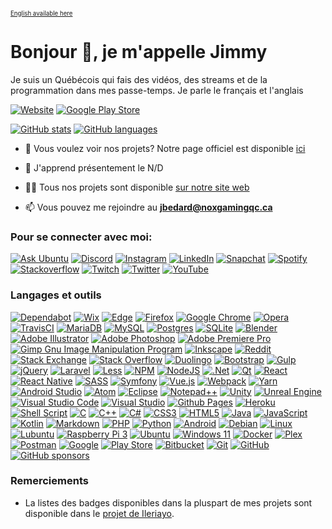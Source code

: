<sup><sub>[English available here](../README.md)</sub></sup>

# Bonjour 👋, je m'appelle Jimmy

Je suis un Québécois qui fais des vidéos, des streams et de la programmation dans mes passe-temps. Je parle le français et l'anglais

[![Website](https://img.shields.io/website?url=https%3A%2F%2Fnoxgamingqc.ca&style=for-the-badge&labelColor=333333)](https://www.noxgamingqc.ca)
[![Google Play Store](https://img.shields.io/badge/Google%20Play%20Store-414141?style=for-the-badge&logo=google-play&&link=https%3A%2F%2Fplay.google.com%2Fstore%2Fapps%2Fdev%3Fid%3D5595986730731726399&logoColor=%23ffffff)](https://play.google.com/store/apps/dev?id=5595986730731726399)

[![GitHub stats](https://github-readme-stats.vercel.app/api?username=noxgamingqc&show_icons=true&theme=dracula&include_all_commits=true&count_private=true)](#)
[![GitHub languages](https://github-readme-stats.vercel.app/api/top-langs/?username=noxgamingqc&layout=compact&langs_count=7&theme=dracula)](#)


- 🔭 Vous voulez voir nos projets? Notre page officiel est disponible [ici](https://github.noxgamingqc.ca)

- 🌱 J'apprend présentement le N/D

- 👨‍💻 Tous nos projets sont disponible [sur notre site web](https://www.noxgamingqc.ca/en-ca/about_us/projects)

- 📫 Vous pouvez me rejoindre au **jbedard@noxgamingqc.ca**

### Pour se connecter avec moi:

[![Ask Ubuntu](https://img.shields.io/stackexchange/askubuntu/r/739492?style=for-the-badge&label=Ask%20Ubuntu&logo=askubuntu&logoColor=%23ffffff&labelColor=E95420&color=E95420)](https://askubuntu.com/users/739492)
[![Discord](https://img.shields.io/discord/938558244924829756.svg?style=for-the-badge&logo=discord&logoColor=white&label=%20&labelColor=5865F2&color=5865F2)](https://noxgamingqc.ca/discord)
[![Instagram](https://img.shields.io/badge/Instagram-%23E4405F.svg?style=for-the-badge&logo=Instagram&logoColor=white)](https://instagram.com/noxgamingqc)
[![LinkedIn](https://img.shields.io/badge/linkedin-%230077B5.svg?style=for-the-badge&logo=linkedin&logoColor=white)](https://linkedin.com/in/noxgamingqc)
[![Snapchat](https://img.shields.io/badge/Snapchat-%23FFFC00.svg?style=for-the-badge&logo=Snapchat&logoColor=white)](https://snapchat.com/add/NoxGamingQC)
[![Spotify](https://img.shields.io/badge/Spotify-1ED760?style=for-the-badge&logo=spotify&logoColor=white)](https://open.spotify.com/user/howlnox22607)
[![Stackoverflow](https://img.shields.io/stackexchange/stackoverflow/r/8650826?style=for-the-badge&label=Stackoverflow&logo=stackoverflow&logoColor=%23ffffff&labelColor=FE7A16&color=FE7A16)](https://stackoverflow.com/users/8650826)
[![Twitch](https://img.shields.io/twitch/status/noxgamingqc?style=for-the-badge&logo=twitch&logoColor=%23ffffff&labelColor=9146FF)](https://twitch.tv/noxgamingqc)
[![Twitter](https://img.shields.io/badge/Twitter-%231DA1F2.svg?style=for-the-badge&logo=Twitter&logoColor=white)](https://twitter.com/noxgamingqc)
[![YouTube](https://img.shields.io/youtube/channel/subscribers/UCytKDUapog2tnJD4XenehiQ.svg?style=for-the-badge&logo=YouTube&logoColor=white&color=E05D44&labelColor=E05D44&label=YouTube)](https://www.youtube.com/@noxgamingqc)

### Langages et outils

[![Dependabot](https://img.shields.io/badge/-025E8C?style=for-the-badge&logo=dependabot&logoColor=white)](#)
[![Wix](https://img.shields.io/badge/-000?style=for-the-badge&logo=wix&logoColor=white)](#)
[![Edge](https://img.shields.io/badge/-0078D7?style=for-the-badge&logo=Microsoft-edge&logoColor=white)](#)
[![Firefox](https://img.shields.io/badge/-FF7139?style=for-the-badge&logo=Firefox-Browser&logoColor=white)](#)
[![Google Chrome](https://img.shields.io/badge/-4285F4?style=for-the-badge&logo=GoogleChrome&logoColor=white)](#)
[![Opera](https://img.shields.io/badge/-FF1B2D?style=for-the-badge&logo=Opera&logoColor=white)](#)
[![TravisCI](https://img.shields.io/badge/-%232B2F33.svg?style=for-the-badge&logo=travis&logoColor=white)](#)
[![MariaDB](https://img.shields.io/badge/-003545?style=for-the-badge&logo=mariadb&logoColor=white)](#)
[![MySQL](https://img.shields.io/badge/-%2300f.svg?style=for-the-badge&logo=mysql&logoColor=white)](#)
[![Postgres](https://img.shields.io/badge/-%23316192.svg?style=for-the-badge&logo=postgresql&logoColor=white)](#)
[![SQLite](https://img.shields.io/badge/-%2307405e.svg?style=for-the-badge&logo=sqlite&logoColor=white)](#)
[![Blender](https://img.shields.io/badge/-%23F5792A.svg?style=for-the-badge&logo=blender&logoColor=white)](#)
[![Adobe Illustrator](https://img.shields.io/badge/-%23FF9A00.svg?style=for-the-badge&logo=adobe%20illustrator&logoColor=white)](#)
[![Adobe Photoshop](https://img.shields.io/badge/-%2331A8FF.svg?style=for-the-badge&logo=adobe%20photoshop&logoColor=white)](#)
[![Adobe Premiere Pro](https://img.shields.io/badge/-9999FF.svg?style=for-the-badge&logo=Adobe%20Premiere%20Pro&logoColor=white)](#)
[![Gimp Gnu Image Manipulation Program](https://img.shields.io/badge/-657D8B?style=for-the-badge&logo=gimp&logoColor=FFFFFF)](#)
[![Inkscape](https://img.shields.io/badge/-e0e0e0?style=for-the-badge&logo=inkscape&logoColor=080A13)](#)
[![Reddit](https://img.shields.io/badge/-%23FF4500.svg?style=for-the-badge&logo=Reddit&logoColor=white)](#)
[![Stack Exchange](https://img.shields.io/badge/-%23ffffff.svg?style=for-the-badge&logo=StackExchange)](#)
[![Stack Overflow](https://img.shields.io/badge/-FE7A16?style=for-the-badge&logo=stack-overflow&logoColor=white)](#)
[![Duolingo](https://img.shields.io/badge/-%234DC730.svg?style=for-the-badge&logo=Duolingo&logoColor=white)](#)
[![Bootstrap](https://img.shields.io/badge/-%238511FA.svg?style=for-the-badge&logo=bootstrap&logoColor=white)](#)
[![Gulp](https://img.shields.io/badge/-%23CF4647.svg?style=for-the-badge&logo=gulp&logoColor=white)](#)
[![jQuery](https://img.shields.io/badge/-%230769AD.svg?style=for-the-badge&logo=jquery&logoColor=white)](#)
[![Laravel](https://img.shields.io/badge/-%23FF2D20.svg?style=for-the-badge&logo=laravel&logoColor=white)](#)
[![Less](https://img.shields.io/badge/-2B4C80?style=for-the-badge&logo=less&logoColor=white)](#)
[![NPM](https://img.shields.io/badge/-%23CB3837.svg?style=for-the-badge&logo=npm&logoColor=white)](#)
[![NodeJS](https://img.shields.io/badge/-6DA55F?style=for-the-badge&logo=node.js&logoColor=white)](#)
[![.Net](https://img.shields.io/badge/-5C2D91?style=for-the-badge&logo=.net&logoColor=white)](#)
[![Qt](https://img.shields.io/badge/-%23217346.svg?style=for-the-badge&logo=Qt&logoColor=white)](#)
[![React](https://img.shields.io/badge/-%2320232a.svg?style=for-the-badge&logo=react&logoColor=%2361DAFB)](#)
[![React Native](https://img.shields.io/badge/-%2320232a.svg?style=for-the-badge&logo=react&logoColor=%2361DAFB)](#)
[![SASS](https://img.shields.io/badge/-hotpink.svg?style=for-the-badge&logo=SASS&logoColor=white)](#)
[![Symfony](https://img.shields.io/badge/-%23000000.svg?style=for-the-badge&logo=symfony&logoColor=white)](#)
[![Vue.js](https://img.shields.io/badge/-%2335495e.svg?style=for-the-badge&logo=vuedotjs&logoColor=%234FC08D)](#)
[![Webpack](https://img.shields.io/badge/-%238DD6F9.svg?style=for-the-badge&logo=webpack&logoColor=black)](#)
[![Yarn](https://img.shields.io/badge/-%232C8EBB.svg?style=for-the-badge&logo=yarn&logoColor=white)](#)
[![Android Studio](https://img.shields.io/badge/-3DDC84.svg?style=for-the-badge&logo=android-studio&logoColor=white)](#)
[![Atom](https://img.shields.io/badge/-%2366595C.svg?style=for-the-badge&logo=atom&logoColor=white)](#)
[![Eclipse](https://img.shields.io/badge/-FE7A16.svg?style=for-the-badge&logo=Eclipse&logoColor=white)](#)
[![Notepad++](https://img.shields.io/badge/-90E59A.svg?style=for-the-badge&logo=notepad%2b%2b&logoColor=black)](#)
[![Unity](https://img.shields.io/badge/-%23000000.svg?style=for-the-badge&logo=unity&logoColor=white)](#)
[![Unreal Engine](https://img.shields.io/badge/-%23313131.svg?style=for-the-badge&logo=unrealengine&logoColor=white)](#)
[![Visual Studio Code](https://img.shields.io/badge/-0078d7.svg?style=for-the-badge&logo=visual-studio-code&logoColor=white)](#)
[![Visual Studio](https://img.shields.io/badge/-5C2D91.svg?style=for-the-badge&logo=visual-studio&logoColor=white)](#)
[![Github Pages](https://img.shields.io/badge/-121013?style=for-the-badge&logo=github&logoColor=white)](#)
[![Heroku](https://img.shields.io/badge/-%23430098.svg?style=for-the-badge&logo=heroku&logoColor=white)](#)
[![Shell Script](https://img.shields.io/badge/-%23121011.svg?style=for-the-badge&logo=gnu-bash&logoColor=white)](#)
[![C](https://img.shields.io/badge/-%2300599C.svg?style=for-the-badge&logo=c&logoColor=white)](#)
[![C++](https://img.shields.io/badge/-%2300599C.svg?style=for-the-badge&logo=c%2B%2B&logoColor=white)](#)
[![C#](https://img.shields.io/badge/-%23239120.svg?style=for-the-badge&logo=c-sharp&logoColor=white)](#)
[![CSS3](https://img.shields.io/badge/-%231572B6.svg?style=for-the-badge&logo=css3&logoColor=white)](#)
[![HTML5](https://img.shields.io/badge/-%23E34F26.svg?style=for-the-badge&logo=html5&logoColor=white)](#)
[![Java](https://img.shields.io/badge/-%23ED8B00.svg?style=for-the-badge&logo=openjdk&logoColor=white)](#)
[![JavaScript](https://img.shields.io/badge/-%23323330.svg?style=for-the-badge&logo=javascript&logoColor=%23F7DF1E)](#)
[![Kotlin](https://img.shields.io/badge/-%237F52FF.svg?style=for-the-badge&logo=kotlin&logoColor=white)](#)
[![Markdown](https://img.shields.io/badge/-%23000000.svg?style=for-the-badge&logo=markdown&logoColor=white)](#)
[![PHP](https://img.shields.io/badge/-%23777BB4.svg?style=for-the-badge&logo=php&logoColor=white)](#)
[![Python](https://img.shields.io/badge/-3670A0?style=for-the-badge&logo=python&logoColor=ffdd54)](#)
[![Android](https://img.shields.io/badge/-3DDC84?style=for-the-badge&logo=android&logoColor=white)](#)
[![Debian](https://img.shields.io/badge/-D70A53?style=for-the-badge&logo=debian&logoColor=white)](#)
[![Linux](https://img.shields.io/badge/-FCC624?style=for-the-badge&logo=linux&logoColor=black)](#)
[![Lubuntu](https://img.shields.io/badge/-%230065C2?style=for-the-badge&logo=lubuntu&logoColor=white)](#)
[![Raspberry Pi 3](https://img.shields.io/badge/-B61040.svg?style=for-the-badge&logo=Raspberry-pi&logoColor=white)](#)
[![Ubuntu](https://img.shields.io/badge/-E95420?style=for-the-badge&logo=ubuntu&logoColor=white)](#)
[![Windows 11](https://img.shields.io/badge/-%230079d5.svg?style=for-the-badge&logo=Windows%2011&logoColor=white)](#)
[![Docker](https://img.shields.io/badge/-%230db7ed.svg?style=for-the-badge&logo=docker&logoColor=white)](#)
[![Plex](https://img.shields.io/badge/-%23E5A00D.svg?style=for-the-badge&logo=plex&logoColor=white)](#)
[![Postman](https://img.shields.io/badge/-FF6C37?style=for-the-badge&logo=postman&logoColor=white)](#)
[![Google](https://img.shields.io/badge/-4285F4?style=for-the-badge&logo=google&logoColor=white)](#)
[![Play Store](https://img.shields.io/badge/-414141?style=for-the-badge&logo=google-play&logoColor=white)](#)
[![Bitbucket](https://img.shields.io/badge/-%230047B3.svg?style=for-the-badge&logo=bitbucket&logoColor=white)](#)
[![Git](https://img.shields.io/badge/-%23F05033.svg?style=for-the-badge&logo=git&logoColor=white)](#)
[![GitHub](https://img.shields.io/badge/-%23121011.svg?style=for-the-badge&logo=github&logoColor=white)](#)
[![GitHub sponsors](https://img.shields.io/badge/-%23121011.svg?style=for-the-badge&logo=github-sponsors)](#)


### Remerciements
- La listes des badges disponibles dans la pluspart de mes projets sont disponible dans le [projet de Ileriayo](https://github.com/Ileriayo/markdown-badges).
